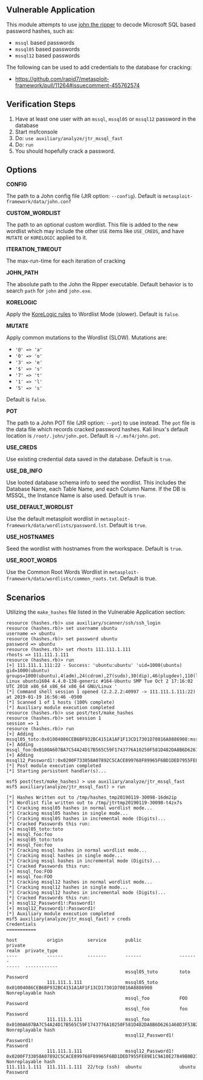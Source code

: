 ## Vulnerable Application

  This module attempts to use [john the ripper](https://www.openwall.com/john/) to decode Microsoft
  SQL based password hashes, such as:

  * `mssql` based passwords
  * `mssql05` based passwords
  * `mssql12` based passwords

  The following can be used to add credentials to the database for cracking:

  * https://github.com/rapid7/metasploit-framework/pull/11264#issuecomment-455762574

## Verification Steps

  1. Have at least one user with an `mssql`, `mssql05` or `mssql12` password in the database
  2. Start msfconsole
  3. Do: ```use auxiliary/analyze/jtr_mssql_fast```
  4. Do: ```run```
  5. You should hopefully crack a password.

## Options


   **CONFIG**

   The path to a John config file (JtR option: `--config`).  Default is `metasploit-framework/data/john.conf`

   **CUSTOM_WORDLIST**

   The path to an optional custom wordlist.  This file is added to the new wordlist which may include the other
   `USE` items like `USE_CREDS`, and have `MUTATE` or `KORELOGIC` applied to it.

   **ITERATION_TIMEOUT**

   The max-run-time for each iteration of cracking

   **JOHN_PATH**

   The absolute path to the John the Ripper executable.  Default behavior is to search `path` for
   `john` and `john.exe`.

   **KORELOGIC**

   Apply the [KoreLogic rules](http://contest-2010.korelogic.com/rules.html) to Wordlist Mode (slower).
   Default is `false`.

   **MUTATE**

   Apply common mutations to the Wordlist (SLOW).  Mutations are:

   * `'@' => 'a'`
   * `'0' => 'o'`
   * `'3' => 'e'`
   * `'$' => 's'`
   * `'7' => 't'`
   * `'1' => 'l'`
   * `'5' => 's'`

   Default is `false`.

   **POT**

   The path to a John POT file (JtR option: `--pot`) to use instead.  The `pot` file is the data file which
   records cracked password hashes.  Kali linux's default location is `/root/.john/john.pot`.
   Default is `~/.msf4/john.pot`.

   **USE_CREDS**

   Use existing credential data saved in the database.  Default is `true`.

   **USE_DB_INFO**

   Use looted database schema info to seed the wordlist.  This includes the Database Name, each Table Name,
   and each Column Name.  If the DB is MSSQL, the Instance Name is also used.  Default is `true`.

   **USE_DEFAULT_WORDLIST**

   Use the default metasploit wordlist in `metasploit-framework/data/wordlists/password.lst`.  Default is
   `true`.

   **USE_HOSTNAMES**

   Seed the wordlist with hostnames from the workspace.  Default is `true`.

   **USE_ROOT_WORDS**

   Use the Common Root Words Wordlist in `metasploit-framework/data/wordlists/common_roots.txt`.  Default
   is true.

## Scenarios

Utilizing the `make_hashes` file listed in the Vulnerable Application section:

```
resource (hashes.rb)> use auxiliary/scanner/ssh/ssh_login
resource (hashes.rb)> set username ubuntu
username => ubuntu
resource (hashes.rb)> set password ubuntu
password => ubuntu
resource (hashes.rb)> set rhosts 111.111.1.111
rhosts => 111.111.1.111
resource (hashes.rb)> run
[+] 111.111.1.111:22 - Success: 'ubuntu:ubuntu' 'uid=1000(ubuntu) gid=1000(ubuntu) groups=1000(ubuntu),4(adm),24(cdrom),27(sudo),30(dip),46(plugdev),110(lxd),115(lpadmin),116(sambashare) Linux ubuntu1604 4.4.0-138-generic #164-Ubuntu SMP Tue Oct 2 17:16:02 UTC 2018 x86_64 x86_64 x86_64 GNU/Linux '
[*] Command shell session 1 opened (2.2.2.2:40997 -> 111.111.1.111:22) at 2019-01-19 16:56:46 -0500
[*] Scanned 1 of 1 hosts (100% complete)
[*] Auxiliary module execution completed
resource (hashes.rb)> use post/test/make_hashes
resource (hashes.rb)> set session 1
session => 1
resource (hashes.rb)> run
[+] Adding mssql05_toto:0x01004086CEB6BF932BC4151A1AF1F13CD17301D70816A8886908:mssql05
[+] Adding mssql_foo:0x0100A607BA7C54A24D17B565C59F1743776A10250F581D482DA8B6D6261460D3F53B279CC6913CE747006A2E3254:mssql
[+] Adding mssql12_Password1!:0x0200F733058A07892C5CACE899768F89965F6BD1DED7955FE89E1C9A10E27849B0B213B5CE92CC9347ECCB34C3EFADAF2FD99BFFECD8D9150DD6AACB5D409A9D2652A4E0AF16:mssql12
[*] Post module execution completed
[*] Starting persistent handler(s)...
```
```
msf5 post(test/make_hashes) > use auxiliary/analyze/jtr_mssql_fast 
msf5 auxiliary(analyze/jtr_mssql_fast) > run

[*] Hashes Written out to /tmp/hashes_tmp20190119-30098-16dm2ip
[*] Wordlist file written out to /tmp/jtrtmp20190119-30098-t4zx7s
[*] Cracking mssql05 hashes in normal wordlist mode...
[*] Cracking mssql05 hashes in single mode...
[*] Cracking mssql05 hashes in incremental mode (Digits)...
[*] Cracked Passwords this run:
[+] mssql05_toto:toto
[+] mssql_foo:foo
[+] mssql05_toto:toto
[+] mssql_foo:foo
[*] Cracking mssql hashes in normal wordlist mode...
[*] Cracking mssql hashes in single mode...
[*] Cracking mssql hashes in incremental mode (Digits)...
[*] Cracked Passwords this run:
[+] mssql_foo:FOO
[+] mssql_foo:FOO
[*] Cracking mssql12 hashes in normal wordlist mode...
[*] Cracking mssql12 hashes in single mode...
[*] Cracking mssql12 hashes in incremental mode (Digits)...
[*] Cracked Passwords this run:
[+] mssql12_Password1!:Password1!
[+] mssql12_Password1!:Password1!
[*] Auxiliary module execution completed
msf5 auxiliary(analyze/jtr_mssql_fast) > creds
Credentials
===========

host           origin         service       public              private                                                                                                                                         realm  private_type
----           ------         -------       ------              -------                                                                                                                                         -----  ------------
                                            mssql05_toto        toto                                                                                                                                                   Password
               111.111.1.111                mssql05_toto        0x01004086CEB6BF932BC4151A1AF1F13CD17301D70816A8886908                                                                                                 Nonreplayable hash
                                            mssql_foo           FOO                                                                                                                                                    Password
                                            mssql_foo           foo                                                                                                                                                    Password
               111.111.1.111                mssql_foo           0x0100A607BA7C54A24D17B565C59F1743776A10250F581D482DA8B6D6261460D3F53B279CC6913CE747006A2E3254                                                         Nonreplayable hash
                                            mssql12_Password1!  Password1!                                                                                                                                             Password
               111.111.1.111                mssql12_Password1!  0x0200F733058A07892C5CACE899768F89965F6BD1DED7955FE89E1C9A10E27849B0B213B5CE92CC9347ECCB34C3EFADAF2FD99BFFECD8D9150DD6AACB5D409A9D2652A4E0AF16         Nonreplayable hash
111.111.1.111  111.111.1.111  22/tcp (ssh)  ubuntu              ubuntu                                                                                                                                                 Password

```
